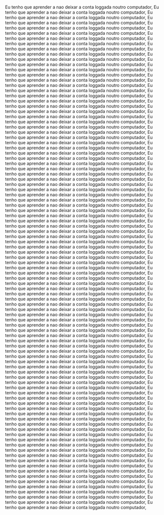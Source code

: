 Eu tenho que aprender a nao deixar a conta loggada noutro computador, Eu tenho que aprender a nao deixar a conta loggada noutro computador, Eu tenho que aprender a nao deixar a conta loggada noutro computador, Eu tenho que aprender a nao deixar a conta loggada noutro computador, Eu tenho que aprender a nao deixar a conta loggada noutro computador, Eu tenho que aprender a nao deixar a conta loggada noutro computador, Eu tenho que aprender a nao deixar a conta loggada noutro computador, Eu tenho que aprender a nao deixar a conta loggada noutro computador, Eu tenho que aprender a nao deixar a conta loggada noutro computador, Eu tenho que aprender a nao deixar a conta loggada noutro computador, Eu tenho que aprender a nao deixar a conta loggada noutro computador, Eu tenho que aprender a nao deixar a conta loggada noutro computador, Eu tenho que aprender a nao deixar a conta loggada noutro computador, Eu tenho que aprender a nao deixar a conta loggada noutro computador, Eu tenho que aprender a nao deixar a conta loggada noutro computador, Eu tenho que aprender a nao deixar a conta loggada noutro computador, Eu tenho que aprender a nao deixar a conta loggada noutro computador, Eu tenho que aprender a nao deixar a conta loggada noutro computador, Eu tenho que aprender a nao deixar a conta loggada noutro computador, Eu tenho que aprender a nao deixar a conta loggada noutro computador, Eu tenho que aprender a nao deixar a conta loggada noutro computador, Eu tenho que aprender a nao deixar a conta loggada noutro computador, Eu tenho que aprender a nao deixar a conta loggada noutro computador, Eu tenho que aprender a nao deixar a conta loggada noutro computador, Eu tenho que aprender a nao deixar a conta loggada noutro computador, Eu tenho que aprender a nao deixar a conta loggada noutro computador, Eu tenho que aprender a nao deixar a conta loggada noutro computador, Eu tenho que aprender a nao deixar a conta loggada noutro computador, Eu tenho que aprender a nao deixar a conta loggada noutro computador, Eu tenho que aprender a nao deixar a conta loggada noutro computador, Eu tenho que aprender a nao deixar a conta loggada noutro computador, Eu tenho que aprender a nao deixar a conta loggada noutro computador, Eu tenho que aprender a nao deixar a conta loggada noutro computador, Eu tenho que aprender a nao deixar a conta loggada noutro computador, Eu tenho que aprender a nao deixar a conta loggada noutro computador, Eu tenho que aprender a nao deixar a conta loggada noutro computador, Eu tenho que aprender a nao deixar a conta loggada noutro computador, Eu tenho que aprender a nao deixar a conta loggada noutro computador, Eu tenho que aprender a nao deixar a conta loggada noutro computador, Eu tenho que aprender a nao deixar a conta loggada noutro computador, Eu tenho que aprender a nao deixar a conta loggada noutro computador, Eu tenho que aprender a nao deixar a conta loggada noutro computador, Eu tenho que aprender a nao deixar a conta loggada noutro computador, Eu tenho que aprender a nao deixar a conta loggada noutro computador, Eu tenho que aprender a nao deixar a conta loggada noutro computador, Eu tenho que aprender a nao deixar a conta loggada noutro computador, Eu tenho que aprender a nao deixar a conta loggada noutro computador, Eu tenho que aprender a nao deixar a conta loggada noutro computador, Eu tenho que aprender a nao deixar a conta loggada noutro computador, Eu tenho que aprender a nao deixar a conta loggada noutro computador, Eu tenho que aprender a nao deixar a conta loggada noutro computador, Eu tenho que aprender a nao deixar a conta loggada noutro computador, Eu tenho que aprender a nao deixar a conta loggada noutro computador, Eu tenho que aprender a nao deixar a conta loggada noutro computador, Eu tenho que aprender a nao deixar a conta loggada noutro computador, Eu tenho que aprender a nao deixar a conta loggada noutro computador, Eu tenho que aprender a nao deixar a conta loggada noutro computador, Eu tenho que aprender a nao deixar a conta loggada noutro computador, Eu tenho que aprender a nao deixar a conta loggada noutro computador, Eu tenho que aprender a nao deixar a conta loggada noutro computador, Eu tenho que aprender a nao deixar a conta loggada noutro computador, Eu tenho que aprender a nao deixar a conta loggada noutro computador, Eu tenho que aprender a nao deixar a conta loggada noutro computador, Eu tenho que aprender a nao deixar a conta loggada noutro computador, Eu tenho que aprender a nao deixar a conta loggada noutro computador, Eu tenho que aprender a nao deixar a conta loggada noutro computador, Eu tenho que aprender a nao deixar a conta loggada noutro computador, Eu tenho que aprender a nao deixar a conta loggada noutro computador, Eu tenho que aprender a nao deixar a conta loggada noutro computador, Eu tenho que aprender a nao deixar a conta loggada noutro computador, Eu tenho que aprender a nao deixar a conta loggada noutro computador, Eu tenho que aprender a nao deixar a conta loggada noutro computador, Eu tenho que aprender a nao deixar a conta loggada noutro computador, Eu tenho que aprender a nao deixar a conta loggada noutro computador, Eu tenho que aprender a nao deixar a conta loggada noutro computador, Eu tenho que aprender a nao deixar a conta loggada noutro computador, Eu tenho que aprender a nao deixar a conta loggada noutro computador, Eu tenho que aprender a nao deixar a conta loggada noutro computador, Eu tenho que aprender a nao deixar a conta loggada noutro computador, Eu tenho que aprender a nao deixar a conta loggada noutro computador, Eu tenho que aprender a nao deixar a conta loggada noutro computador, Eu tenho que aprender a nao deixar a conta loggada noutro computador, Eu tenho que aprender a nao deixar a conta loggada noutro computador, Eu tenho que aprender a nao deixar a conta loggada noutro computador, Eu tenho que aprender a nao deixar a conta loggada noutro computador, Eu tenho que aprender a nao deixar a conta loggada noutro computador, Eu tenho que aprender a nao deixar a conta loggada noutro computador, Eu tenho que aprender a nao deixar a conta loggada noutro computador, Eu tenho que aprender a nao deixar a conta loggada noutro computador, Eu tenho que aprender a nao deixar a conta loggada noutro computador, Eu tenho que aprender a nao deixar a conta loggada noutro computador, Eu tenho que aprender a nao deixar a conta loggada noutro computador, Eu tenho que aprender a nao deixar a conta loggada noutro computador, Eu tenho que aprender a nao deixar a conta loggada noutro computador, Eu tenho que aprender a nao deixar a conta loggada noutro computador, Eu tenho que aprender a nao deixar a conta loggada noutro computador, Eu tenho que aprender a nao deixar a conta loggada noutro computador, 
